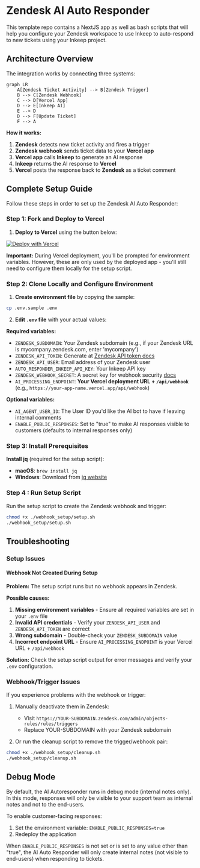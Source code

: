 # Zendesk AI Auto Responder

This template repo contains a NextJS app as well as bash scripts that will help you configure your Zendesk workspace to use Inkeep to auto-respond to new tickets using your Inkeep project.

## Architecture Overview

The integration works by connecting three systems:

```mermaid
graph LR
    A[Zendesk Ticket Activity] --> B[Zendesk Trigger]
    B --> C[Zendesk Webhook]
    C --> D[Vercel App]
    D --> E[Inkeep AI]
    E --> D
    D --> F[Update Ticket]
    F --> A
```

**How it works:**
1. **Zendesk** detects new ticket activity and fires a trigger
2. **Zendesk webhook** sends ticket data to your **Vercel app**
3. **Vercel app** calls **Inkeep** to generate an AI response
4. **Inkeep** returns the AI response to **Vercel**
5. **Vercel** posts the response back to **Zendesk** as a ticket comment

## Complete Setup Guide

Follow these steps in order to set up the Zendesk AI Auto Responder:

### Step 1: Fork and Deploy to Vercel

1. **Deploy to Vercel** using the button below:

[![Deploy with Vercel](https://vercel.com/button)](https://vercel.com/new/clone?repository-url=https%3A%2F%2Fgithub.com%2Finkeep%2Fzendesk-inkeep-template&env=ZENDESK_SUBDOMAIN,ZENDESK_API_TOKEN,ZENDESK_API_USER,AUTO_RESPONDER_INKEEP_API_KEY&envDescription=API%20keys%20required%20for%20successful%20deployment&project-name=zendesk-inkeep-autoresponder&repository-name=zendesk-inkeep-autoresponder)

**Important:** During Vercel deployment, you'll be prompted for environment variables. However, these are only used by the deployed app - you'll still need to configure them locally for the setup script.

### Step 2: Clone Locally and Configure Environment

1. **Create environment file** by copying the sample:
```bash
cp .env.sample .env
```

2. **Edit `.env` file** with your actual values:

**Required variables:**
- `ZENDESK_SUBDOMAIN`: Your Zendesk subdomain (e.g., if your Zendesk URL is mycompany.zendesk.com, enter 'mycompany')
- `ZENDESK_API_TOKEN`: Generate at [Zendesk API token docs](https://support.zendesk.com/hc/en-us/articles/4408889192858-Generating-a-new-API-token)
- `ZENDESK_API_USER`: Email address of your Zendesk user
- `AUTO_RESPONDER_INKEEP_API_KEY`: Your Inkeep API key
- `ZENDESK_WEBHOOK_SECRET`: A secret key for webhook security [docs](https://developer.zendesk.com/documentation/webhooks/verifying/)
- `AI_PROCESSING_ENDPOINT`: **Your Vercel deployment URL + `/api/webhook`** (e.g., `https://your-app-name.vercel.app/api/webhook`)

**Optional variables:**
- `AI_AGENT_USER_ID`: The User ID you'd like the AI bot to have if leaving internal comments
- `ENABLE_PUBLIC_RESPONSES`: Set to "true" to make AI responses visible to customers (defaults to internal responses only)

### Step 3: Install Prerequisites

**Install jq** (required for the setup script):
- **macOS**: `brew install jq`
- **Windows**: Download from [jq website](https://jqlang.github.io/jq/download/)

### Step 4 : Run Setup Script

Run the setup script to create the Zendesk webhook and trigger:
```bash
chmod +x ./webhook_setup/setup.sh
./webhook_setup/setup.sh
```

## Troubleshooting

### Setup Issues

#### Webhook Not Created During Setup
**Problem:** The setup script runs but no webhook appears in Zendesk.

**Possible causes:**
1. **Missing environment variables** - Ensure all required variables are set in your `.env` file
2. **Invalid API credentials** - Verify your `ZENDESK_API_USER` and `ZENDESK_API_TOKEN` are correct
3. **Wrong subdomain** - Double-check your `ZENDESK_SUBDOMAIN` value
4. **Incorrect endpoint URL** - Ensure `AI_PROCESSING_ENDPOINT` is your Vercel URL + `/api/webhook`

**Solution:** Check the setup script output for error messages and verify your `.env` configuration.

### Webhook/Trigger Issues
If you experience problems with the webhook or trigger:

1. Manually deactivate them in Zendesk:
   - Visit `https://YOUR-SUBDOMAIN.zendesk.com/admin/objects-rules/rules/triggers`
   - Replace YOUR-SUBDOMAIN with your Zendesk subdomain

2. Or run the cleanup script to remove the trigger/webhook pair:
```bash
chmod +x ./webhook_setup/cleanup.sh
./webhook_setup/cleanup.sh
```

## Debug Mode

By default, the AI Autoresponder runs in debug mode (internal notes only). In this mode, responses will only be visible to your support team as internal notes and not to the end-users.

To enable customer-facing responses:

1. Set the environment variable: `ENABLE_PUBLIC_RESPONSES=true`
2. Redeploy the application

When `ENABLE_PUBLIC_RESPONSES` is not set or is set to any value other than "true", the AI Auto Responder will only create internal notes (not visible to end-users) when responding to tickets.